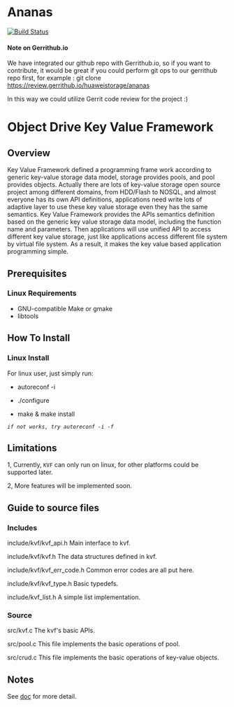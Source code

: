 # Ananas 
[![Build Status](https://travis-ci.org/huaweistorage/ananas.png)](https://travis-ci.org/huaweistorage/ananas)

#### Note on Gerrithub.io

We have integrated our github repo with Gerrithub.io, so if you want to contribute, it would be great if you could perform git ops to our gerrithub repo first, for example :
git clone https://review.gerrithub.io/huaweistorage/ananas

In this way we could utilize Gerrit code review for the project :)


# Object Drive Key Value Framework

## Overview
Key Value Framework defined a programming frame work according to generic key-value storage data model, 
storage provides pools, and pool provides objects. Actually there are lots of key-value storage open 
source project among different domains, from HDD/Flash to NOSQL, and almost everyone has its own API 
definitions, applications need write lots of adaptive layer to use these key value storage even they 
has the same semantics. Key Value Framework provides the APIs semantics definition based on the generic 
key value storage data model, including the function name and parameters. Then applications will use 
unified API to access different key value storage, just like applications access different file system 
by virtual file system. As a result, it makes the key value based application programming simple.


## Prerequisites
### Linux Requirements
  * GNU-compatible Make or gmake
  * libtools

## How To Install
### Linux Install
For linux user, just simply run:

  * autoreconf -i
 
  * ./configure
 
  * make & make install
 
  _`if not works, try autoreconf -i -f`_

## Limitations
 1, Currently, `KVF` can only run on linux, for other platforms could be supported later.
 
 2, More features will be implemented soon. 
 
## Guide to source files
### Includes
include/kvf/kvf_api.h
    Main interface to kvf.

include/kvf/kvf.h
    The data structures defined in kvf.

include/kvf/kvf_err_code.h
    Common error codes are all put here.

include/kvf/kvf_type.h
    Basic typedefs.

include/kvf_list.h
	A simple list implementation.
	
### Source
src/kvf.c
	The kvf's basic APIs.
	
src/pool.c
	This file implements the basic operations of pool.

src/crud.c
	This file implements the basic operations of key-value objects.
	
## Notes
See [doc][1] for more detail.

[1]: https://github.com/huaweistorage/ananas/tree/master/doc